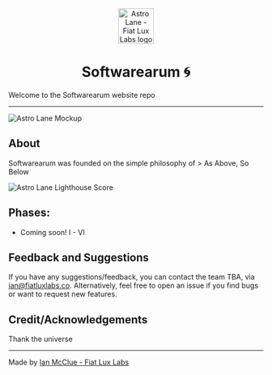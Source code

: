 <div style="text-align: center">
  <img alt="Astro Lane - Fiat Lux Labs logo" src="/public/icons/avenue-icon-alt.png" width="70" />
</div>

<h1 style="text-align: center">
  Softwarearum 🌀
</h1>

Welcome to the Softwarearum website repo

<hr>

![Astro Lane Mockup](/public/images/astro-lane.png)

## About

Softwarearum was founded on the simple philosophy of > As Above, So Below

![Astro Lane Lighthouse Score](/astro-lane-lighthouse-score.png)

## Phases:

-   Coming soon! I - VI

## Feedback and Suggestions

If you have any suggestions/feedback, you can contact the team TBA, via [ian@fiatluxlabs.co](mailto:ian@fiatluxlabs.co). Alternatively, feel free to open an issue if you find bugs or want to request new features.

## Credit/Acknowledgements

Thank the universe

---

Made by [Ian McClue - Fiat Lux Labs](https://fiatluxlabs.co/)
